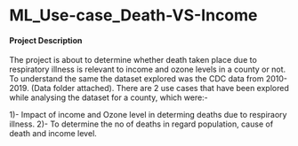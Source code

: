 # ML_Use-case_Death-VS-Income
#### Project Description
The project is about to determine whether death taken place due to respiratory illness is relevant to income and ozone levels in a county or not. To understand the same the dataset explored was the CDC data from 2010-2019. (Data folder attached).
There are 2 use cases that have been explored while analysing the dataset for a county, which were:-

1)- Impact of income and Ozone level in determing deaths due to respiraory illness.
2)- To determine the no of deaths in regard population, cause of death and income level.



